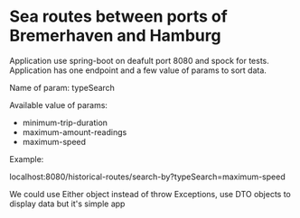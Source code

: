# Sea routes between ports of Bremerhaven and Hamburg

Application use spring-boot on deafult port 8080 and spock for tests. Application has one endpoint and a few value of params to sort data.

Name of param: typeSearch

Available value of params:
- minimum-trip-duration
- maximum-amount-readings
- maximum-speed

Example:

localhost:8080/historical-routes/search-by?typeSearch=maximum-speed

We could use Either object instead of throw Exceptions, use DTO objects to display data but it's simple app

